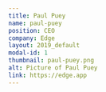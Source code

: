 ```yaml
---
title: Paul Puey
name: paul-puey
position: CEO
company: Edge
layout: 2019_default
modal-id: 1
thumbnail: paul-puey.png
alt: Picture of Paul Puey
link: https://edge.app
---
```

